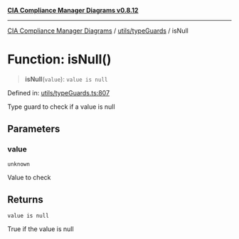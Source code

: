 [**CIA Compliance Manager Diagrams v0.8.12**](../../../README.md)

***

[CIA Compliance Manager Diagrams](../../../modules.md) / [utils/typeGuards](../README.md) / isNull

# Function: isNull()

> **isNull**(`value`): `value is null`

Defined in: [utils/typeGuards.ts:807](https://github.com/Hack23/cia-compliance-manager/blob/e7811142a771ec75716a7ce3a0d60f18cb91cd06/src/utils/typeGuards.ts#L807)

Type guard to check if a value is null

## Parameters

### value

`unknown`

Value to check

## Returns

`value is null`

True if the value is null

